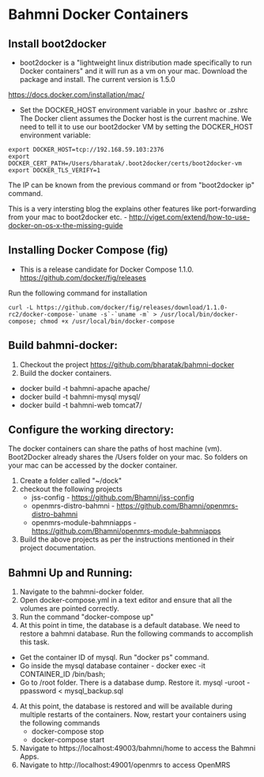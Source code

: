 Bahmni Docker Containers
========================

## Install boot2docker

* boot2docker is a "lightweight linux distribution made specifically to run Docker containers" and it will run as a vm on your mac.  Download the package and install. The current version is 1.5.0

https://docs.docker.com/installation/mac/

* Set the DOCKER_HOST environment variable in your .bashrc or .zshrc
The Docker client assumes the Docker host is the current machine. We need to tell it to use our boot2docker VM by setting the DOCKER_HOST environment variable:

```
export DOCKER_HOST=tcp://192.168.59.103:2376
export DOCKER_CERT_PATH=/Users/bharatak/.boot2docker/certs/boot2docker-vm
export DOCKER_TLS_VERIFY=1
```

The IP can be known from the previous command or from "boot2docker ip" command.

This is a very intersting blog the explains other features like port-forwarding from your mac to boot2docker etc. - http://viget.com/extend/how-to-use-docker-on-os-x-the-missing-guide

## Installing Docker Compose (fig)

* This is a release candidate for Docker Compose 1.1.0.
https://github.com/docker/fig/releases

Run the following command for installation

```
curl -L https://github.com/docker/fig/releases/download/1.1.0-rc2/docker-compose-`uname -s`-`uname -m` > /usr/local/bin/docker-compose; chmod +x /usr/local/bin/docker-compose
```
## Build bahmni-docker:

1. Checkout the project https://github.com/bharatak/bahmni-docker
2. Build the docker containers.
 * docker build -t bahmni-apache apache/
 * docker build -t bahmni-mysql mysql/
 * docker build -t bahmni-web tomcat7/

## Configure the working directory:

The docker containers can share the paths of host machine (vm).  Boot2Docker already shares the /Users folder on your mac.  So folders on your mac can be accessed by the docker container.

1. Create a folder called "~/dock" 
2. checkout the following projects
	* jss-config - https://github.com/Bhamni/jss-config
	* openmrs-distro-bahmni - https://github.com/Bhamni/openmrs-distro-bahmni
	* openmrs-module-bahmniapps - https://github.com/Bhamni/openmrs-module-bahmniapps
3. Build the above projects as per the instructions mentioned in their project documentation.

## Bahmni Up and Running:

1. Navigate to the bahmni-docker folder.  
2. Open docker-compose.yml in a text editor and ensure that all the volumes are pointed correctly.
3. Run the command "docker-compose up"
4. At this point in time, the database is a default database.  We need to restore a bahmni database.  Run the following commands to accomplish this task.
 * Get the container ID of mysql.  Run "docker ps" command.
 * Go inside the mysql database container - 
 		docker exec -it CONTAINER_ID /bin/bash;
 * Go to /root folder.  There is a database dump.  Restore it.
  	mysql -uroot -ppassword < mysql_backup.sql
 4. At this point, the database is restored and will be available during multiple restarts of the containers.  Now, restart your containers using the following commands
	 * docker-compose stop
	 * docker-compose start
5. Navigate to https://localhost:49003/bahmni/home to access the Bahmni Apps.
6. Navigate to http://localhost:49001/openmrs to access OpenMRS